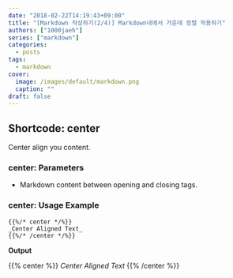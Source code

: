 ```yaml
---
date: "2018-02-22T14:19:43+09:00"
title: "[Markdown 작성하기(2/4)] Markdown내에서 가운데 정렬 적용하기"
authors: ["1000jaeh"]
series: ["markdown"]
categories:
  - posts
tags:
  - markdown
cover:
  image: /images/default/markdown.png
  caption: ""
draft: false
---
```


## Shortcode: center

Center align you content.

### center: Parameters

- Markdown content between opening and closing tags.

### center: Usage Example
```golang
{{%/* center */%}}
_Center Aligned Text_
{{%/* /center */%}}
```

**Output**

{{% center %}}
_Center Aligned Text_
{{% /center %}}
